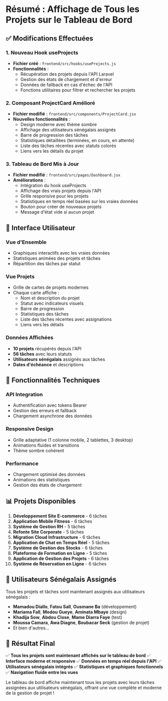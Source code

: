 # Résumé : Affichage de Tous les Projets sur le Tableau de Bord

## ✅ **Modifications Effectuées**

### 1. **Nouveau Hook useProjects**
- **Fichier créé** : `frontend/src/hooks/useProjects.js`
- **Fonctionnalités** :
  - Récupération des projets depuis l'API Laravel
  - Gestion des états de chargement et d'erreur
  - Données de fallback en cas d'échec de l'API
  - Fonctions utilitaires pour filtrer et rechercher les projets

### 2. **Composant ProjectCard Amélioré**
- **Fichier modifié** : `frontend/src/components/ProjectCard.jsx`
- **Nouvelles fonctionnalités** :
  - Design moderne avec thème sombre
  - Affichage des utilisateurs sénégalais assignés
  - Barre de progression des tâches
  - Statistiques détaillées (terminées, en cours, en attente)
  - Liste des tâches récentes avec statuts colorés
  - Liens vers les détails du projet

### 3. **Tableau de Bord Mis à Jour**
- **Fichier modifié** : `frontend/src/pages/Dashboard.jsx`
- **Améliorations** :
  - Intégration du hook useProjects
  - Affichage des vrais projets depuis l'API
  - Grille responsive pour les projets
  - Statistiques en temps réel basées sur les vraies données
  - Bouton pour créer de nouveaux projets
  - Message d'état vide si aucun projet

## 🎨 **Interface Utilisateur**

### **Vue d'Ensemble**
- Graphiques interactifs avec les vraies données
- Statistiques animées des projets et tâches
- Répartition des tâches par statut

### **Vue Projets**
- Grille de cartes de projets modernes
- Chaque carte affiche :
  - Nom et description du projet
  - Statut avec indicateurs visuels
  - Barre de progression
  - Statistiques des tâches
  - Liste des tâches récentes avec assignations
  - Liens vers les détails

### **Données Affichées**
- **10 projets** récupérés depuis l'API
- **56 tâches** avec leurs statuts
- **Utilisateurs sénégalais** assignés aux tâches
- **Dates d'échéance** et descriptions

## 🔧 **Fonctionnalités Techniques**

### **API Integration**
- Authentification avec tokens Bearer
- Gestion des erreurs et fallback
- Chargement asynchrone des données

### **Responsive Design**
- Grille adaptative (1 colonne mobile, 2 tablettes, 3 desktop)
- Animations fluides et transitions
- Thème sombre cohérent

### **Performance**
- Chargement optimisé des données
- Animations des statistiques
- Gestion des états de chargement

## 📊 **Projets Disponibles**

1. **Développement Site E-commerce** - 6 tâches
2. **Application Mobile Fitness** - 6 tâches
3. **Système de Gestion RH** - 5 tâches
4. **Refonte Site Corporate** - 5 tâches
5. **Migration Cloud Infrastructure** - 6 tâches
6. **Application de Chat en Temps Réel** - 5 tâches
7. **Système de Gestion des Stocks** - 6 tâches
8. **Plateforme de Formation en Ligne** - 5 tâches
9. **Application de Gestion des Projets** - 6 tâches
10. **Système de Réservation en Ligne** - 6 tâches

## 👥 **Utilisateurs Sénégalais Assignés**

Tous les projets et tâches sont maintenant assignés aux utilisateurs sénégalais :
- **Mamadou Diallo**, **Fatou Sall**, **Ousmane Ba** (développement)
- **Mariama Fall**, **Modou Gueye**, **Aminata Mbaye** (design)
- **Khadija Sow**, **Abdou Cisse**, **Mame Diarra Faye** (test)
- **Moussa Camara**, **Awa Diagne**, **Boubacar Seck** (gestion de projet)
- Et bien d'autres...

## 🚀 **Résultat Final**

✅ **Tous les projets sont maintenant affichés sur le tableau de bord**
✅ **Interface moderne et responsive**
✅ **Données en temps réel depuis l'API**
✅ **Utilisateurs sénégalais intégrés**
✅ **Statistiques et graphiques fonctionnels**
✅ **Navigation fluide entre les vues**

Le tableau de bord affiche maintenant tous les projets avec leurs tâches assignées aux utilisateurs sénégalais, offrant une vue complète et moderne de la gestion de projet ! 
